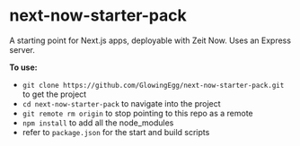# next-now-starter-pack

A starting point for Next.js apps, deployable with Zeit Now. Uses an Express server.  

**To use:**
- `git clone https://github.com/GlowingEgg/next-now-starter-pack.git` to get the project
- `cd next-now-starter-pack` to navigate into the project
- `git remote rm origin` to stop pointing to this repo as a remote
- `npm install` to add all the node_modules
- refer to `package.json` for the start and build scripts
